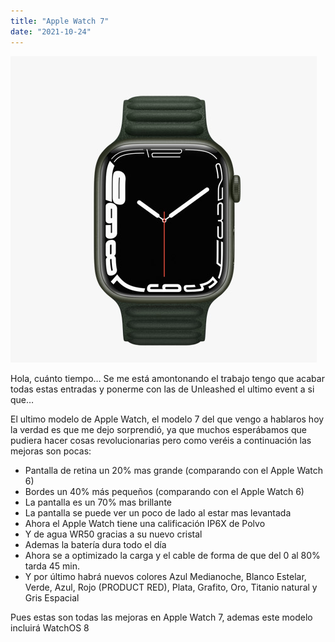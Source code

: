 ```yaml
---
title: "Apple Watch 7"
date: "2021-10-24"
---
```


![](../../images/apple-watch-7.png)

Hola, cuánto tiempo… Se me está amontonando el trabajo tengo que acabar todas estas entradas y ponerme con las de Unleashed el ultimo event a si que…

El ultimo modelo de Apple Watch, el modelo 7 del que vengo a hablaros hoy la verdad es que me dejo sorprendió, ya que muchos esperábamos que pudiera hacer cosas revolucionarias pero como veréis a continuación las mejoras son pocas:

- Pantalla de retina un 20% mas grande (comparando con el Apple Watch 6)
- Bordes un 40% más pequeños (comparando con el Apple Watch 6)
- La pantalla es un 70% mas brillante
- La pantalla se puede ver un poco de lado al estar mas levantada
- Ahora el Apple Watch tiene una calificación IP6X de Polvo
- Y de agua WR50 gracias a su nuevo cristal
- Ademas la batería dura todo el día
- Ahora se a optimizado la carga y el cable de forma de que del 0 al 80% tarda 45 min.
- Y por último habrá nuevos colores Azul Medianoche, Blanco Estelar, Verde, Azul, Rojo (PRODUCT RED), Plata, Grafito, Oro, Titanio natural y Gris Espacial

Pues estas son todas las mejoras en Apple Watch 7, ademas este modelo incluirá WatchOS 8
